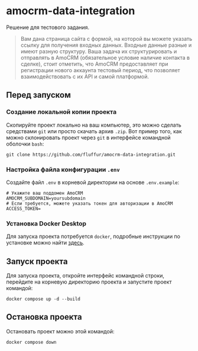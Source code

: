 # amocrm-data-integration

Решение для тестового задания.
>Вам дана страница сайта с формой, на которой вы можете указать ссылку для получения входных данных. Входные данные разные и имеют разную структуру. Ваша задача их структурировать и отправлять в AmoCRM (обязательное условие наличие контакта в сделке), стоит отметить, что AmoCRM предоставляет при регистрации нового аккаунта тестовый период, что позволяет взаимодействовать с их API и самой платформой.



## Перед запуском

### Создание локальной копии проекта
Скопируйте проект локально на ваш компьютер, это можно сделать средствами `git` или просто скачать архив `.zip`.
Вот пример того, как можно склонировать проект через `git` в интерфейсе командной оболочки `bash`:
```shell
git clone https://github.com/fluffur/amocrm-data-integration.git
```

### Настройка файла конфигурации `.env`
Создайте файл `.env` в корневой директории на основе `.env.example`:

```dotenv
# Укажите ваш поддомен AmoCRM
AMOCRM_SUBDOMAIN=yoursubdomain
# Если требуется, можете указать токен для авторизации в AmoCRM
ACCESS_TOKEN=
```


### Установка Docker Desktop
Для запуска проекта потребуется `docker`, подробные инструкции по установке можно найти [здесь](https://docs.docker.com/desktop/install/mac-install/).

## Запуск проекта

Для запуска проекта, откройте интерфейс командной строки, перейдите на корневую директорию проекта и запустите проект командой:
```shell
docker compose up -d --build
```

## Остановка проекта
Остановать проект можно этой командой:
```shell
docker compose down
```